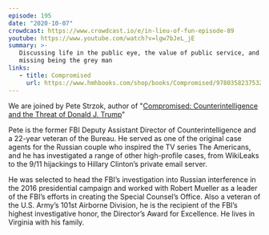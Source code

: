 ```yaml
---
episode: 195
date: "2020-10-07"
crowdcast: https://www.crowdcast.io/e/in-lieu-of-fun-episode-89
youtube: https://www.youtube.com/watch?v=lgw7bJeL_jE
summary: >-
   Discussing life in the public eye, the value of public service, and
   missing being the grey man
links:
   - title: Compromised
     url: https://www.hmhbooks.com/shop/books/Compromised/9780358237532
---
```

We are joined by Pete Strzok, author of "[Compromised: Counterintelligence and
the Threat of Donald J. Trump][book]"

Pete is the former FBI Deputy Assistant Director of Counterintelligence and a
22-year veteran of the Bureau. He served as one of the original case agents for
the Russian couple who inspired the TV series The Americans, and he has
investigated a range of other high-profile cases, from WikiLeaks to the 9/11
hijackings to Hillary Clinton’s private email server.

He was selected to head the FBI’s investigation into Russian interference in
the 2016 presidential campaign and worked with Robert Mueller as a leader of
the FBI’s efforts in creating the Special Counsel’s Office. Also a veteran of
the U.S. Army’s 101st Airborne Division, he is the recipient of the FBI’s
highest investigative honor, the Director’s Award for Excellence. He lives in
Virginia with his family.

[book]: https://www.hmhbooks.com/shop/books/Compromised/9780358237532
